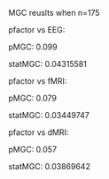 MGC reuslts when n=175 

pfactor vs EEG: 

pMGC: 0.099

statMGC: 0.04315581

pfactor vs fMRI: 

pMGC: 0.079

statMGC: 0.03449747

pfactor vs dMRI:

pMGC: 0.057

statMGC: 0.03869642
